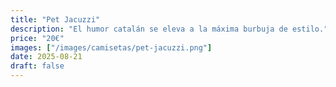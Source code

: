 ```yaml
---
title: "Pet Jacuzzi"
description: "El humor catalán se eleva a la máxima burbuja de estilo."
price: "20€"
images: ["/images/camisetas/pet-jacuzzi.png"]
date: 2025-08-21
draft: false
---
```


